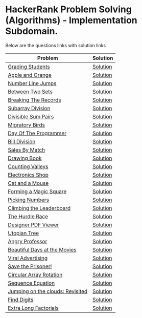 # HackerRank Problem Solving (Algorithms) - Implementation Subdomain.

Below are the questions links with solution links


|Problem |Solution|
|--------------|--------|
|[Grading Students](https://www.hackerrank.com/challenges/grading)|[Solution](https://github.com/HarshOza36/Algorithms_HackerRank/blob/main/Implementation/gradingStudents.py)|
|[Apple and Orange](https://www.hackerrank.com/challenges/apple-and-orange)|[Solution](https://github.com/HarshOza36/Algorithms_HackerRank/blob/main/Implementation/applesAndOranges.py)|
|[Number Line Jumps](https://www.hackerrank.com/challenges/kangaroo)|[Solution](https://github.com/HarshOza36/Algorithms_HackerRank/blob/main/Implementation/numberLineJumps.py)|
|[Between Two Sets](https://www.hackerrank.com/challenges/between-two-sets)|[Solution](https://github.com/HarshOza36/Algorithms_HackerRank/blob/main/Implementation/betweenTwoSets.py)|
|[Breaking The Records](https://www.hackerrank.com/challenges/breaking-best-and-worst-records)|[Solution](https://github.com/HarshOza36/Algorithms_HackerRank/blob/main/Implementation/breakingTheRecord.py)|
|[Subarray Division](https://www.hackerrank.com/challenges/the-birthday-bar)|[Solution](https://github.com/HarshOza36/Algorithms_HackerRank/blob/main/Implementation/subarrayDivision.py)|
|[Divisible Sum Pairs](https://www.hackerrank.com/challenges/divisible-sum-pairs)|[Solution](https://github.com/HarshOza36/Algorithms_HackerRank/blob/main/Implementation/divisibleSumPairs.py)|
|[Migratory Birds](https://www.hackerrank.com/challenges/migratory-birds)|[Solution](https://github.com/HarshOza36/Algorithms_HackerRank/blob/main/Implementation/migratoryBirds.py)|
|[Day Of The Programmer](https://www.hackerrank.com/challenges/day-of-the-programmer)|[Solution](https://github.com/HarshOza36/Algorithms_HackerRank/blob/main/Implementation/dayOfTheProgrammer.py)|
|[Bill Division](https://www.hackerrank.com/challenges/bon-appetit)|[Solution](https://github.com/HarshOza36/Algorithms_HackerRank/blob/main/Implementation/billDivision.py)|
|[Sales By Match](https://www.hackerrank.com/challenges/sock-merchant)|[Solution](https://github.com/HarshOza36/Algorithms_HackerRank/blob/main/Implementation/salesByMatch.py)|
|[Drawing Book](https://www.hackerrank.com/challenges/drawing-book)|[Solution](https://github.com/HarshOza36/Algorithms_HackerRank/blob/main/Implementation/drawingBook.py)|
|[Counting Valleys](https://www.hackerrank.com/challenges/counting-valleys)|[Solution](https://github.com/HarshOza36/Algorithms_HackerRank/blob/main/Implementation/countingValleys.py)|
|[Electronics Shop](https://www.hackerrank.com/challenges/electronics-shop)|[Solution](https://github.com/HarshOza36/Algorithms_HackerRank/blob/main/Implementation/electronicsShop.py)|
|[Cat and a Mouse](https://www.hackerrank.com/challenges/cats-and-a-mouse)|[Solution](https://github.com/HarshOza36/Algorithms_HackerRank/blob/main/Implementation/catAndAMouse.py)|
|[Forming a Magic Square](https://www.hackerrank.com/challenges/magic-square-forming)|[Solution](https://github.com/HarshOza36/Algorithms_HackerRank/blob/main/Implementation/formingAMagicSquare.py)|
|[Picking Numbers](https://www.hackerrank.com/challenges/picking-numbers)|[Solution](https://github.com/HarshOza36/Algorithms_HackerRank/blob/main/Implementation/pickingNumbers.py)|
|[Climbing the Leaderboard](https://www.hackerrank.com/challenges/climbing-the-leaderboard)|[Solution](https://github.com/HarshOza36/Algorithms_HackerRank/blob/main/Implementation/climbingTheLeaderboard.py)|
|[The Hurdle Race](https://www.hackerrank.com/challenges/the-hurdle-race)|[Solution](https://github.com/HarshOza36/Algorithms_HackerRank/blob/main/Implementation/theHurdleRace.py)|
|[Designer PDF Viewer](https://www.hackerrank.com/challenges/designer-pdf-viewer)|[Solution](https://github.com/HarshOza36/Algorithms_HackerRank/blob/main/Implementation/designerPDFViewer.py)|
|[Utopian Tree](https://www.hackerrank.com/challenges/utopian-tree)|[Solution](https://github.com/HarshOza36/Algorithms_HackerRank/blob/main/Implementation/utopianTree.py)|
|[Angry Professor](https://www.hackerrank.com/challenges/angry-professor)|[Solution](https://github.com/HarshOza36/Algorithms_HackerRank/blob/main/Implementation/angryProfessor.py)|
|[Beautiful Days at the Movies](https://www.hackerrank.com/challenges/beautiful-days-at-the-movies)|[Solution](https://github.com/HarshOza36/Algorithms_HackerRank/blob/main/Implementation/beautifulDaysAtMovies.py)|
|[Viral Advertising](https://www.hackerrank.com/challenges/strange-advertising)|[Solution](https://github.com/HarshOza36/Algorithms_HackerRank/commit/fa09532001028dc2e6b6326ddee0f728a24753d3)|
|[Save the Prisoner!](https://www.hackerrank.com/challenges/save-the-prisoner)|[Solution](https://github.com/HarshOza36/Algorithms_HackerRank/blob/main/Implementation/saveThePrisoner.py)|
|[Circular Array Rotation](https://www.hackerrank.com/challenges/circular-array-rotation)|[Solution](https://github.com/HarshOza36/Algorithms_HackerRank/blob/main/Implementation/circularArrayRotation.py)|
|[Sequence Equation](https://www.hackerrank.com/challenges/permutation-equation)|[Solution](https://github.com/HarshOza36/Algorithms_HackerRank/blob/main/Implementation/sequenceEquation.py)|
|[Jumping on the clouds: Revisited](https://www.hackerrank.com/challenges/jumping-on-the-clouds-revisited)|[Solution](https://github.com/HarshOza36/Algorithms_HackerRank/blob/main/Implementation/jumpingOnTheClouds_Revisited.py)|
|[Find Digits](https://www.hackerrank.com/challenges/find-digits)|[Solution](https://github.com/HarshOza36/Algorithms_HackerRank/blob/main/Implementation/findDigits.py)|
|[Extra Long Factorials](https://www.hackerrank.com/challenges/extra-long-factorials/problem)|[Solution](https://github.com/HarshOza36/Algorithms_HackerRank/blob/main/Implementation/extraLongFactorials.py)|
